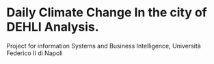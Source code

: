 # Daily Climate Change In the city of DEHLI Analysis.
Project for information Systems and Business Intelligence, Università Federico II di Napoli
